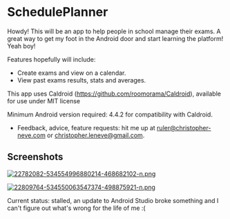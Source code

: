 # SchedulePlanner

Howdy! This will be an app to help people in school manage their exams. A great way to get my foot in the Android door and start learning the platform! Yeah boy!

Features hopefully will include:
- Create exams and view on a calendar.
- View past exams results, stats and averages.


This app uses Caldroid (https://github.com/roomorama/Caldroid), available for use under MIT license

Minimum Android version required: 4.4.2 for compatibility with Caldroid. 

- Feedback, advice, feature requests: hit me up at ruler@christopher-neve.com or christopher.leneve@gmail.com.

## Screenshots

[![22782082-534554996880214-468682102-n.png](https://i.postimg.cc/pTxsRYyT/22782082-534554996880214-468682102-n.png)](https://postimg.cc/QB4Qq7QG)

[![22809764-534550063547374-498875921-n.png](https://i.postimg.cc/c46XxJ1Q/22809764-534550063547374-498875921-n.png)](https://postimg.cc/YhK18MW9)

Current status: stalled, an update to Android Studio broke something and I can't figure out what's wrong for the life of me :(
